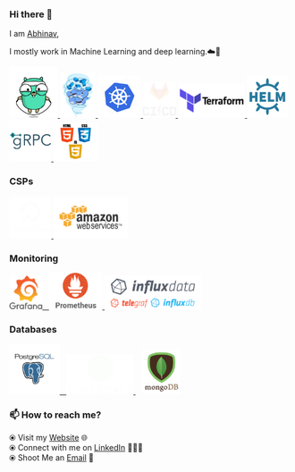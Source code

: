 ### Hi there 👋

<!--
**lucky31044/lucky31044** is a ✨ _special_ ✨ repository because its `README.md` (this file) appears on your GitHub profile.
-->

I am [Abhinav](https://lucky31044.github.io/),

I mostly work in Machine Learning and deep learning.☁️🚀


<p float="left">
  <a href="https://golang.org/" target="_blank" >
    <img src="https://raw.githubusercontent.com/lucky31044/lucky31044/master/assets/golang.gif"  height="90" />
  </a>
  <a href="https://www.docker.com/" target="_blank" >
    <img src="https://raw.githubusercontent.com/lucky31044/lucky31044/master/assets/docker.gif"  height="80" /> 
  </a>
  <a href="https://kubernetes.io/" target="_blank" >
    <img src="https://raw.githubusercontent.com/lucky31044/lucky31044/master/assets/k8s.gif"  height="75" />
  </a>
  <a href="https://docs.gitlab.com/ee/ci/" target="_blank" >
    <img src="https://raw.githubusercontent.com/lucky31044/lucky31044/master/assets/cicd.gif"  height="65" />
  </a>
  <a href="https://www.terraform.io/" target="_blank" >
    <img src="https://raw.githubusercontent.com/lucky31044/lucky31044/master/assets/terraform.gif" width="120" />
  </a>
  <a href="https://helm.sh/" target="_blank" >
    <img src="https://raw.githubusercontent.com/lucky31044/lucky31044/master/assets/helm.gif"  height="75" />
  </a>
  <a href="https://grpc.io/" target="_blank" >
    <img src="https://raw.githubusercontent.com/lucky31044/lucky31044/master/assets/grpc.gif"  height="75" />
  </a>
  <a href="https://www.w3.org/wiki/The_web_standards_model_-_HTML_CSS_and_JavaScript" target="_blank" >
    <img src="https://raw.githubusercontent.com/lucky31044/lucky31044/master/assets/html-css-js.png" height="70" />
  </a>
 </p>
  
### CSPs
  
 <p float="left">
  <a href="https://bit.ly/2W7a91W" target="_blank" >
    <img src="https://raw.githubusercontent.com/lucky31044/lucky31044/master/assets/do.gif"  height="75" />
  </a> 
  <a href="https://aws.amazon.com/" target="_blank" >
    <img src="https://raw.githubusercontent.com/lucky31044/lucky31044/master/assets/aws.gif"  height="75" />
  </a>
 </p>
  
### Monitoring
  
 <p float="left">
  <a href="https://grafana.com/" target="_blank" >
    <img src="https://raw.githubusercontent.com/lucky31044/lucky31044/master/assets/grafana.gif" height="60" />&nbsp;&nbsp;
  </a>
  <a href="https://prometheus.io/" target="_blank" >
    <img src="https://raw.githubusercontent.com/lucky31044/lucky31044/master/assets/prometheus.gif" height="65" />
  </a>
  <a href="https://www.influxdata.com/" target="_blank" >
    <img src="https://raw.githubusercontent.com/lucky31044/lucky31044/master/assets/influxdata.gif" height="60" />
  </a>
</p>

### Databases
  
 <p float="left">
  <a href="https://www.postgresql.org/" target="_blank" >
    <img src="https://raw.githubusercontent.com/lucky31044/lucky31044/master/assets/postgresql.gif" height="90" />&nbsp;&nbsp;
  </a>
  <a href="https://www.timescale.com/" target="_blank" >
    <img src="https://raw.githubusercontent.com/lucky31044/lucky31044/master/assets/tsdb.gif" width="120" />
  </a>&nbsp;&nbsp;
  <a href="https://www.mongodb.com/" target="_blank" >
    <img src="https://raw.githubusercontent.com/lucky31044/lucky31044/master/assets/mongo.gif" height="80" />
  </a>
</p>

### 📫 How to reach me? 

  ⦿ Visit my [Website](https://lucky31044.github.io/) 🌐 <br>
  ⦿ Connect with me on [LinkedIn](https://www.linkedin.com/in/abhinav-jain-8b4bab62/) 👨🏻‍💻 <br>
  ⦿ Shoot Me an [Email](mailto:jain.abhinav14@gmail.com) 💌 <br>
